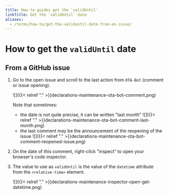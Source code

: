 ```yaml
---
title: How to guides get the `validUntil`
linkTitle: Get the `validUntil` date
aliases:
  - /terms/how-to/get-the-validuntil-date-from-an-issue/
---
```


# How to get the `validUntil` date

## From a GitHub issue

1. Go to the open issue and scroll to the last action from `OTA-Bot` (comment or issue opening).

   ![]({{< relref "." >}}declarations-maintenance-ota-bot-comment.png)

   Note that sometimes:

   - the date is not quite precise, it can be written "last month"
   ![]({{< relref "." >}}declarations-maintenance-ota-bot-comment-last-month.png)
   - the last comment may be the announcement of the reopening of the issue
   ![]({{< relref "." >}}declarations-maintenance-ota-bot-comment-reopened-issue.png)

2. On the date of this comment, right-click "inspect" to open your browser's code inspector.

3. The value to use as `validUntil` is the value of the `datetime` attribute from the `<relative-time>` element.

   ![]({{< relref "." >}}declarations-maintenance-inspector-open-get-datetime.png)
